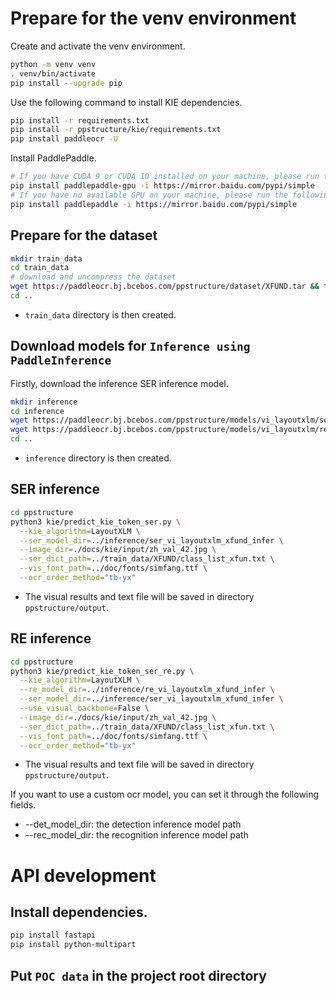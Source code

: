 # Prepare for the venv environment
Create and activate the venv environment.
```bash
python -m venv venv
. venv/bin/activate
pip install --upgrade pip
```

Use the following command to install KIE dependencies.
```bash
pip install -r requirements.txt
pip install -r ppstructure/kie/requirements.txt
pip install paddleocr -U
```

Install PaddlePaddle.
```bash
# If you have CUDA 9 or CUDA 10 installed on your machine, please run the following command to install
pip install paddlepaddle-gpu -i https://mirror.baidu.com/pypi/simple
# If you have no available GPU on your machine, please run the following command to install the CPU version
pip install paddlepaddle -i https://mirror.baidu.com/pypi/simple
```

## Prepare for the dataset
```bash
mkdir train_data
cd train_data
# download and uncompress the dataset
wget https://paddleocr.bj.bcebos.com/ppstructure/dataset/XFUND.tar && tar -xf XFUND.tar
cd ..
```
- `train_data` directory is then created.

## Download models for `Inference using PaddleInference`
Firstly, download the inference SER inference model.
```bash
mkdir inference
cd inference
wget https://paddleocr.bj.bcebos.com/ppstructure/models/vi_layoutxlm/ser_vi_layoutxlm_xfund_infer.tar && tar -xf ser_vi_layoutxlm_xfund_infer.tar
wget https://paddleocr.bj.bcebos.com/ppstructure/models/vi_layoutxlm/re_vi_layoutxlm_xfund_infer.tar && tar -xf re_vi_layoutxlm_xfund_infer.tar
cd ..
```
- `inference` directory is then created.

## SER inference
```bash
cd ppstructure
python3 kie/predict_kie_token_ser.py \
  --kie_algorithm=LayoutXLM \
  --ser_model_dir=../inference/ser_vi_layoutxlm_xfund_infer \
  --image_dir=./docs/kie/input/zh_val_42.jpg \
  --ser_dict_path=../train_data/XFUND/class_list_xfun.txt \
  --vis_font_path=../doc/fonts/simfang.ttf \
  --ocr_order_method="tb-yx"
```
- The visual results and text file will be saved in directory `ppstructure/output`.

## RE inference
```bash
cd ppstructure
python3 kie/predict_kie_token_ser_re.py \
  --kie_algorithm=LayoutXLM \
  --re_model_dir=../inference/re_vi_layoutxlm_xfund_infer \
  --ser_model_dir=../inference/ser_vi_layoutxlm_xfund_infer \
  --use_visual_backbone=False \
  --image_dir=./docs/kie/input/zh_val_42.jpg \
  --ser_dict_path=../train_data/XFUND/class_list_xfun.txt \
  --vis_font_path=../doc/fonts/simfang.ttf \
  --ocr_order_method="tb-yx"
```
- The visual results and text file will be saved in directory `ppstructure/output`.

If you want to use a custom ocr model, you can set it through the following fields.
* --det_model_dir: the detection inference model path
* --rec_model_dir: the recognition inference model path

# API development
## Install dependencies.
```bash
pip install fastapi
pip install python-multipart
```

## Put `POC data` in the project root directory
